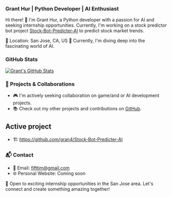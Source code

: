 ### Grant Hur | Python Developer | AI Enthusiast

Hi there! 👋 I'm Grant Hur, a Python developer with a passion for AI and seeking internship opportunities. Currently, I'm working on a stock predictor bot project [Stock-Bot-Predicter-AI](https://github.com/gran4/Stock-Bot-Predicter-AI) to predict stock market trends.

📍 Location: San Jose, CA, US
🌱 Currently, I'm diving deep into the fascinating world of AI.

### GitHub Stats

[![Grant's GitHub Stats](https://github-readme-stats.vercel.app/api?username=gran4&show_icons=true&count_private=true&hide=prs,contribs&theme=radical)](https://github.com/anuraghazra/github-readme-stats)


### 🔧 Projects & Collaborations

- 🎮 I'm actively seeking collaboration on game/and or AI development projects.
- 📚 Check out my other projects and contributions on [GitHub](https://github.com/gran4).

## Active project

- 🏗️ https://github.com/gran4/Stock-Bot-Predicter-AI

### 📬 Contact

- 📧 Email: fifttim@gmail.com
- 🌐 Personal Website: Coming soon

🤝 Open to exciting internship opportunities in the San Jose area. Let's connect and create something amazing together!



<!---
gran4/gran4 is a ✨ special ✨ repository because its `README.md` (this file) appears on your GitHub profile.
You can click the Preview link to take a look at your changes.
--->

